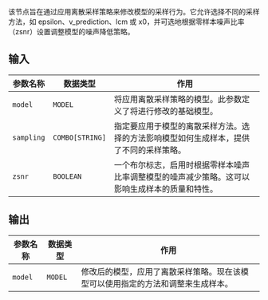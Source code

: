 
该节点旨在通过应用离散采样策略来修改模型的采样行为。它允许选择不同的采样方法，如 epsilon、v_prediction、lcm 或 x0，并可选地根据零样本噪声比率（zsnr）设置调整模型的噪声降低策略。

## 输入

| 参数名称 | 数据类型 | 作用                                                         |
| -------- | -------- | ------------------------------------------------------------ |
| `model`  | `MODEL`  | 将应用离散采样策略的模型。此参数定义了将进行修改的基础模型。 |
| `sampling` | `COMBO[STRING]` | 指定要应用于模型的离散采样方法。选择的方法影响模型如何生成样本，提供了不同的采样策略。 |
| `zsnr`    | `BOOLEAN` | 一个布尔标志，启用时根据零样本噪声比率调整模型的噪声减少策略。这可以影响生成样本的质量和特性。 |

## 输出

| 参数名称 | 数据类型 | 作用                                                         |
| -------- | -------- | ------------------------------------------------------------ |
| `model`  | `MODEL`  | 修改后的模型，应用了离散采样策略。现在该模型可以使用指定的方法和调整来生成样本。 |
